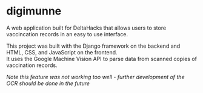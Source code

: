 # digimunne

A web application built for DeltaHacks that allows users to store vaccincation records in an easy to use interface.  

This project was built with the Django framework on the backend and HTML, CSS, and JavaScript on the frontend.  
It uses the Google Machine Vision API to parse data from scanned copies of vaccination records.  

*Note this feature was not working too well - further development of the OCR should be done in the future*



